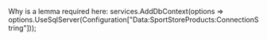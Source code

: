 Why is a lemma required here:
services.AddDbContext<ApplicationDbContext>(options =>
 options.UseSqlServer(Configuration["Data:SportStoreProducts:ConnectionString"]));
